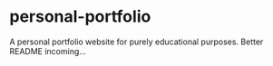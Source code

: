 # personal-portfolio
A personal portfolio website for purely educational purposes.
Better README incoming...
